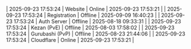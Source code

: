 | 2025-09-23 17:53:24 | Website | Online | 2025-09-23 17:53:21 |
| 2025-09-23 17:53:24 | Registration | Offline | 2025-09-09 16:40:23 |
| 2025-09-23 17:53:24 | Auth Server | Offline | 2025-08-18 09:33:31 |
| 2025-09-23 17:53:24 | Kezan (PvE) | Offline | 2025-08-03 17:58:02 |
| 2025-09-23 17:53:24 | Gurubashi (PvP) | Offline | 2025-08-23 21:44:06 |
| 2025-09-23 17:53:24 | Cloudflare | Online | 2025-09-23 17:53:21 |
